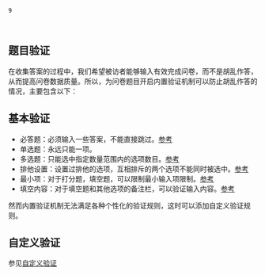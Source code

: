 ```index
9
```
```tag

```
```summary

```
## 题目验证

在收集答案的过程中，我们希望被访者能够输入有效完成问卷，而不是胡乱作答，从而提高问卷数据质量。所以，为问卷题目开启内置验证机制可以防止胡乱作答的情况，主要包含以下：

## 基本验证
+ 必答题：必须输入一些答案，不能直接跳过。[参考](../node-setting/common.md#必答题)
+ 单选题：永远只能一项。
+ 多选题：只能选中指定数量范围内的选项数目。[参考](../node-setting/common.md#多选题)
+ 排他设置：设置过排他的选项，互相排斥的两个选项不能同时被选中。[参考](../node-setting/option-exclude.md)
+ 最小项：对于打分题，填空题，可以限制最小输入项限制。[参考](../node-setting/common.md#最小输入项限制)
+ 填空内容：对于填空题和其他选项的备注栏，可以验证输入内容。[参考](../node-setting/input-validation.md)

然而内置验证机制无法满足各种个性化的验证规则，这时可以添加自定义验证规则。
## 自定义验证
参见[自定义验证](../node-setting/custom-validation.md)
